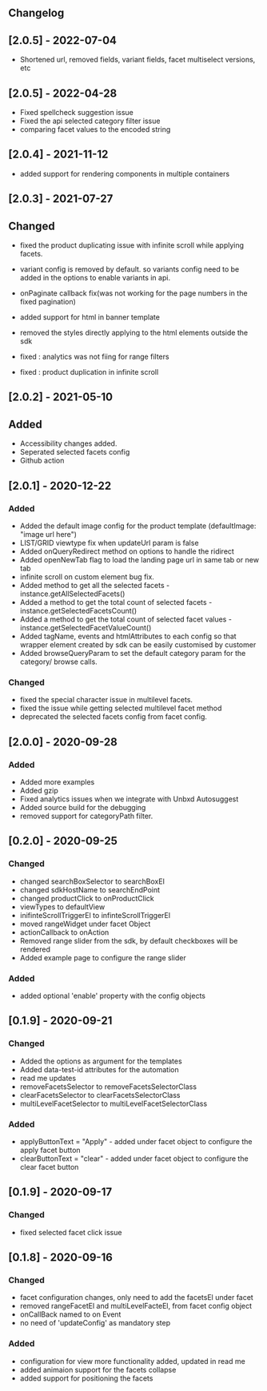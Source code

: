 ## Changelog
## [2.0.5] - 2022-07-04

- Shortened url, removed fields, variant fields, facet multiselect versions, etc

## [2.0.5] - 2022-04-28

- Fixed spellcheck suggestion issue
- Fixed the api selected category filter issue
- comparing facet values to the encoded string

## [2.0.4] - 2021-11-12

- added support for rendering components in multiple containers



## [2.0.3] - 2021-07-27

## Changed

- fixed the product duplicating issue with infinite scroll while applying facets.
- variant config is removed by default. so variants config need to be added in the options to enable variants in api.
- onPaginate callback fix(was not working for the page numbers in the fixed pagination)
- added support for html in banner template

- removed the styles directly applying to the html elements outside the sdk
- fixed : analytics was not fiing for range filters
- fixed : product duplication in infinite scroll


## [2.0.2] - 2021-05-10

## Added

- Accessibility changes added.
- Seperated selected facets config
- Github action


## [2.0.1] - 2020-12-22

### Added
- Added the default image config for the product template (defaultImage: "image url here")
- LIST/GRID viewtype fix when updateUrl param is false
- Added onQueryRedirect method on options to handle the ridirect
- Added openNewTab flag to load the landing page url in same tab or new tab
- infinite scroll on custom element bug fix.
- Added method to get all the selected facets - instance.getAllSelectedFacets()
- Added a method to get the total count of selected facets - instance.getSelectedFacetsCount()
- Added a method to get the total count of selected facet values - instance.getSelectedFacetValueCount()
- Added tagName, events and htmlAttributes to each config so that wrapper element created by sdk can be easily customised by customer
- Added browseQueryParam to set the default category param for the category/ browse calls.

### Changed
- fixed the special character issue in multilevel facets.
- fixed the issue while getting selected multilevel facet method
- deprecated the selected facets config from facet config.

## [2.0.0] - 2020-09-28

### Added
- Added more examples
- Added gzip
- Fixed analytics issues when we integrate with Unbxd Autosuggest
- Added source build for the debugging
- removed support for categoryPath filter.


## [0.2.0] - 2020-09-25

### Changed
- changed searchBoxSelector to searchBoxEl
- changed sdkHostName to searchEndPoint
- changed productClick to onProductClick
- viewTypes to defaultView 
- inifinteScrollTriggerEl to infinteScrollTriggerEl
- moved rangeWidget under facet Object
- actionCallback to onAction
- Removed range slider from the sdk, by default checkboxes will be rendered
- Added example page to configure the range slider


### Added
- added optional 'enable' property with the config objects


## [0.1.9] - 2020-09-21

### Changed
- Added the options as argument for the templates
- Added data-test-id attributes for the automation
- read me updates
- removeFacetsSelector to removeFacetsSelectorClass
- clearFacetsSelector to clearFacetsSelectorClass
- multiLevelFacetSelector to multiLevelFacetSelectorClass

### Added
- applyButtonText = "Apply" - added under facet object to configure the apply facet button
- clearButtonText = "clear" - added under facet object to configure the clear facet button


## [0.1.9] - 2020-09-17

### Changed
- fixed selected facet click issue 

## [0.1.8] - 2020-09-16

### Changed
- facet configuration changes, only need to add the facetsEl under facet
- removed rangeFacetEl and multiLevelFacteEl, from facet config object
- onCallBack named to on Event
- no need of 'updateConfig' as mandatory step


### Added
- configuration for view more functionality added, updated in read me
- added animaion support for the facets collapse
- added support for positioning the facets
